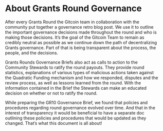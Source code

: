 # About Grants Round Governance

After every Grants Round the Gitcoin team in collaboration with the community put together a governance retro blog post. We use it to outline the important governance decisions made throughout the round and who is making those decisions. It’s the goal of the Gitcoin Team to remain as credibly neutral as possible as we continue down the path of decentralizing Grants governance. Part of that is being transparent about the process, the people, and the decisions.

Grants Rounds Governance Briefs also act as calls to action to the Community Stewards to ratify the round payouts. They provide round statistics, explanations of various types of malicious actions taken against the Quadratic Funding mechanism and how we responded, disputes and the review process, as well as lessons learned from the round. With the information contained in the Brief the Stewards can make an educated decision on whether or not to ratify the round.

While preparing the GR10 Governance Brief, we found that policies and procedures regarding round governance evolved over time. And that in the interest of transparency it would be beneficial to have a separate doc outlining these policies and procedures that would be updated as they changed. That’s what this document is all about!
